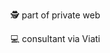 🕵️ part of private web

💻 consultant via Viati

<!---
adriankarlen-spp/adriankarlen-spp is a ✨ special ✨ repository because its `README.md` (this file) appears on your GitHub profile.
You can click the Preview link to take a look at your changes.
--->
